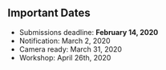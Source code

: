 

## Important Dates

- Submissions deadline:         **February 14, 2020**
- Notification:                 March 2, 2020
- Camera ready:                 March 31, 2020
- Workshop:                     April 26th, 2020
